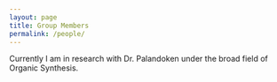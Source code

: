 ```yaml
---
layout: page
title: Group Members
permalink: /people/
---
```


Currently I am in research with Dr. Palandoken under the broad field of Organic Synthesis. 
